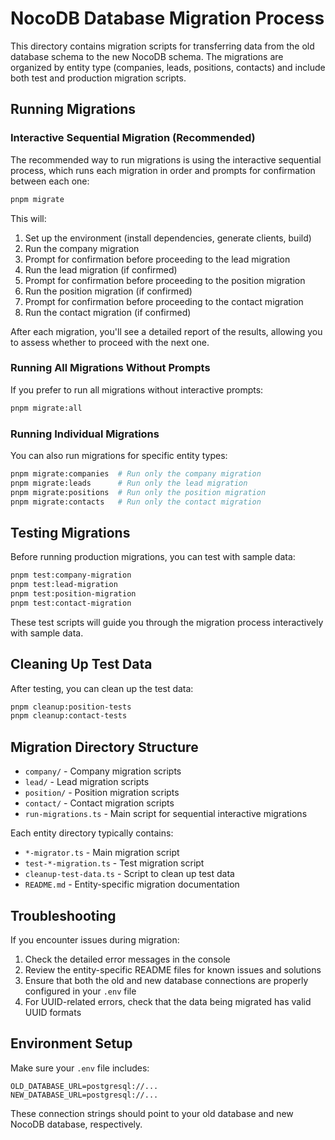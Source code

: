 # NocoDB Database Migration Process

This directory contains migration scripts for transferring data from the old database schema to the new NocoDB schema. The migrations are organized by entity type (companies, leads, positions, contacts) and include both test and production migration scripts.

## Running Migrations

### Interactive Sequential Migration (Recommended)

The recommended way to run migrations is using the interactive sequential process, which runs each migration in order and prompts for confirmation between each one:

```bash
pnpm migrate
```

This will:
1. Set up the environment (install dependencies, generate clients, build)
2. Run the company migration
3. Prompt for confirmation before proceeding to the lead migration
4. Run the lead migration (if confirmed)
5. Prompt for confirmation before proceeding to the position migration
6. Run the position migration (if confirmed)
7. Prompt for confirmation before proceeding to the contact migration
8. Run the contact migration (if confirmed)

After each migration, you'll see a detailed report of the results, allowing you to assess whether to proceed with the next one.

### Running All Migrations Without Prompts

If you prefer to run all migrations without interactive prompts:

```bash
pnpm migrate:all
```

### Running Individual Migrations

You can also run migrations for specific entity types:

```bash
pnpm migrate:companies  # Run only the company migration
pnpm migrate:leads      # Run only the lead migration
pnpm migrate:positions  # Run only the position migration
pnpm migrate:contacts   # Run only the contact migration
```

## Testing Migrations

Before running production migrations, you can test with sample data:

```bash
pnpm test:company-migration
pnpm test:lead-migration
pnpm test:position-migration
pnpm test:contact-migration
```

These test scripts will guide you through the migration process interactively with sample data.

## Cleaning Up Test Data

After testing, you can clean up the test data:

```bash
pnpm cleanup:position-tests
pnpm cleanup:contact-tests
```

## Migration Directory Structure

- `company/` - Company migration scripts
- `lead/` - Lead migration scripts
- `position/` - Position migration scripts
- `contact/` - Contact migration scripts
- `run-migrations.ts` - Main script for sequential interactive migrations

Each entity directory typically contains:
- `*-migrator.ts` - Main migration script
- `test-*-migration.ts` - Test migration script
- `cleanup-test-data.ts` - Script to clean up test data
- `README.md` - Entity-specific migration documentation

## Troubleshooting

If you encounter issues during migration:

1. Check the detailed error messages in the console
2. Review the entity-specific README files for known issues and solutions
3. Ensure that both the old and new database connections are properly configured in your `.env` file
4. For UUID-related errors, check that the data being migrated has valid UUID formats

## Environment Setup

Make sure your `.env` file includes:

```
OLD_DATABASE_URL=postgresql://...
NEW_DATABASE_URL=postgresql://...
```

These connection strings should point to your old database and new NocoDB database, respectively. 